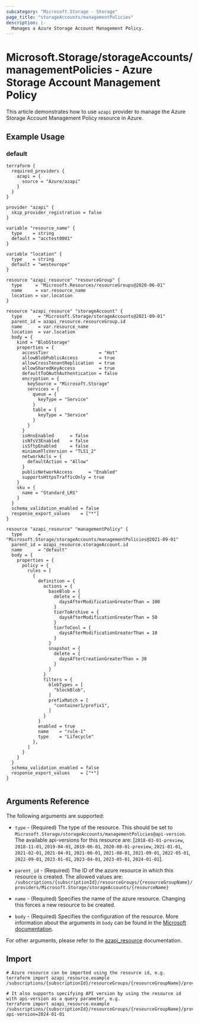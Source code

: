 ```yaml
---
subcategory: "Microsoft.Storage - Storage"
page_title: "storageAccounts/managementPolicies"
description: |-
  Manages a Azure Storage Account Management Policy.
---
```


# Microsoft.Storage/storageAccounts/managementPolicies - Azure Storage Account Management Policy

This article demonstrates how to use `azapi` provider to manage the Azure Storage Account Management Policy resource in Azure.

## Example Usage

### default

```hcl
terraform {
  required_providers {
    azapi = {
      source = "Azure/azapi"
    }
  }
}

provider "azapi" {
  skip_provider_registration = false
}

variable "resource_name" {
  type    = string
  default = "acctest0001"
}

variable "location" {
  type    = string
  default = "westeurope"
}

resource "azapi_resource" "resourceGroup" {
  type     = "Microsoft.Resources/resourceGroups@2020-06-01"
  name     = var.resource_name
  location = var.location
}

resource "azapi_resource" "storageAccount" {
  type      = "Microsoft.Storage/storageAccounts@2021-09-01"
  parent_id = azapi_resource.resourceGroup.id
  name      = var.resource_name
  location  = var.location
  body = {
    kind = "BlobStorage"
    properties = {
      accessTier                   = "Hot"
      allowBlobPublicAccess        = true
      allowCrossTenantReplication  = true
      allowSharedKeyAccess         = true
      defaultToOAuthAuthentication = false
      encryption = {
        keySource = "Microsoft.Storage"
        services = {
          queue = {
            keyType = "Service"
          }
          table = {
            keyType = "Service"
          }
        }
      }
      isHnsEnabled      = false
      isNfsV3Enabled    = false
      isSftpEnabled     = false
      minimumTlsVersion = "TLS1_2"
      networkAcls = {
        defaultAction = "Allow"
      }
      publicNetworkAccess      = "Enabled"
      supportsHttpsTrafficOnly = true
    }
    sku = {
      name = "Standard_LRS"
    }
  }
  schema_validation_enabled = false
  response_export_values    = ["*"]
}

resource "azapi_resource" "managementPolicy" {
  type      = "Microsoft.Storage/storageAccounts/managementPolicies@2021-09-01"
  parent_id = azapi_resource.storageAccount.id
  name      = "default"
  body = {
    properties = {
      policy = {
        rules = [
          {
            definition = {
              actions = {
                baseBlob = {
                  delete = {
                    daysAfterModificationGreaterThan = 100
                  }
                  tierToArchive = {
                    daysAfterModificationGreaterThan = 50
                  }
                  tierToCool = {
                    daysAfterModificationGreaterThan = 10
                  }
                }
                snapshot = {
                  delete = {
                    daysAfterCreationGreaterThan = 30
                  }
                }
              }
              filters = {
                blobTypes = [
                  "blockBlob",
                ]
                prefixMatch = [
                  "container1/prefix1",
                ]
              }
            }
            enabled = true
            name    = "rule-1"
            type    = "Lifecycle"
          },
        ]
      }
    }
  }
  schema_validation_enabled = false
  response_export_values    = ["*"]
}


```



## Arguments Reference

The following arguments are supported:

* `type` - (Required) The type of the resource. This should be set to `Microsoft.Storage/storageAccounts/managementPolicies@api-version`. The available api-versions for this resource are: [`2018-03-01-preview`, `2018-11-01`, `2019-04-01`, `2019-06-01`, `2020-08-01-preview`, `2021-01-01`, `2021-02-01`, `2021-04-01`, `2021-06-01`, `2021-08-01`, `2021-09-01`, `2022-05-01`, `2022-09-01`, `2023-01-01`, `2023-04-01`, `2023-05-01`, `2024-01-01`].

* `parent_id` - (Required) The ID of the azure resource in which this resource is created. The allowed values are:  
  `/subscriptions/{subscriptionId}/resourceGroups/{resourceGroupName}/providers/Microsoft.Storage/storageAccounts/{resourceName}`

* `name` - (Required) Specifies the name of the azure resource. Changing this forces a new resource to be created.

* `body` - (Required) Specifies the configuration of the resource. More information about the arguments in `body` can be found in the [Microsoft documentation](https://learn.microsoft.com/en-us/azure/templates/Microsoft.Storage/storageAccounts/managementPolicies?pivots=deployment-language-terraform).

For other arguments, please refer to the [azapi_resource](https://registry.terraform.io/providers/Azure/azapi/latest/docs/resources/resource) documentation.

## Import

 ```shell
 # Azure resource can be imported using the resource id, e.g.
 terraform import azapi_resource.example /subscriptions/{subscriptionId}/resourceGroups/{resourceGroupName}/providers/Microsoft.Storage/storageAccounts/{resourceName}/managementPolicies/{resourceName}
 
 # It also supports specifying API version by using the resource id with api-version as a query parameter, e.g.
 terraform import azapi_resource.example /subscriptions/{subscriptionId}/resourceGroups/{resourceGroupName}/providers/Microsoft.Storage/storageAccounts/{resourceName}/managementPolicies/{resourceName}?api-version=2024-01-01
 ```
